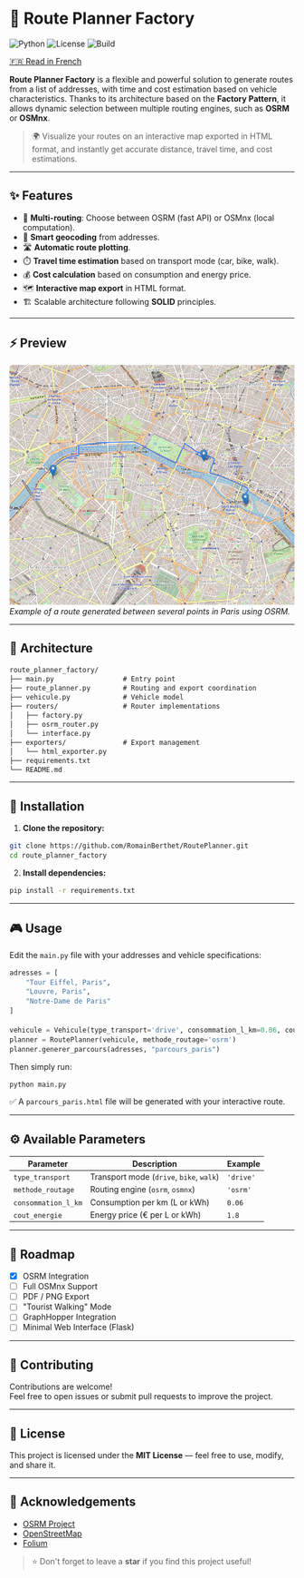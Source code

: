 
# 🚀 Route Planner Factory

![Python](https://img.shields.io/badge/Python-3.12%2B-blue)
![License](https://img.shields.io/badge/License-MIT-green)
![Build](https://img.shields.io/badge/Status-Active-brightgreen)

[🇫🇷 Read in French](README.md)

**Route Planner Factory** is a flexible and powerful solution to generate routes from a list of addresses, with time and cost estimation based on vehicle characteristics. Thanks to its architecture based on the **Factory Pattern**, it allows dynamic selection between multiple routing engines, such as **OSRM** or **OSMnx**.

> 🌍 Visualize your routes on an interactive map exported in HTML format, and instantly get accurate distance, travel time, and cost estimations.

---

## ✨ Features

- 🔹 **Multi-routing**: Choose between OSRM (fast API) or OSMnx (local computation).
- 📍 **Smart geocoding** from addresses.
- 🛣️ **Automatic route plotting**.
- ⏱️ **Travel time estimation** based on transport mode (car, bike, walk).
- 💰 **Cost calculation** based on consumption and energy price.
- 🗺️ **Interactive map export** in HTML format.
- 🏗️ Scalable architecture following **SOLID** principles.

---

## ⚡ Preview

![Demo Route Planner](assets/demo_paris.png)  
*Example of a route generated between several points in Paris using OSRM.*

---

## 🚧 Architecture

```
route_planner_factory/
├── main.py                 # Entry point
├── route_planner.py        # Routing and export coordination
├── vehicule.py             # Vehicle model
├── routers/                # Router implementations
│   ├── factory.py
│   ├── osrm_router.py
│   └── interface.py
├── exporters/              # Export management
│   └── html_exporter.py
├── requirements.txt
└── README.md
```

---

## 🚀 Installation

1. **Clone the repository:**
```bash
git clone https://github.com/RomainBerthet/RoutePlanner.git
cd route_planner_factory
```

2. **Install dependencies:**
```bash
pip install -r requirements.txt
```

---

## 🎮 Usage

Edit the `main.py` file with your addresses and vehicle specifications:

```python
adresses = [
    "Tour Eiffel, Paris",
    "Louvre, Paris",
    "Notre-Dame de Paris"
]

vehicule = Vehicule(type_transport='drive', consommation_l_km=0.06, cout_energie=1.8)
planner = RoutePlanner(vehicule, methode_routage='osrm')
planner.generer_parcours(adresses, "parcours_paris")
```

Then simply run:

```bash
python main.py
```

✅ A `parcours_paris.html` file will be generated with your interactive route.

---

## ⚙️ Available Parameters

| Parameter         | Description                                      | Example        |
|-------------------|--------------------------------------------------|----------------|
| `type_transport`  | Transport mode (`drive`, `bike`, `walk`)         | `'drive'`      |
| `methode_routage` | Routing engine (`osrm`, `osmnx`)                 | `'osrm'`       |
| `consommation_l_km` | Consumption per km (L or kWh)                  | `0.06`         |
| `cout_energie`    | Energy price (€ per L or kWh)                    | `1.8`          |

---

## 🚀 Roadmap

- [x] OSRM Integration
- [ ] Full OSMnx Support
- [ ] PDF / PNG Export
- [ ] "Tourist Walking" Mode
- [ ] GraphHopper Integration
- [ ] Minimal Web Interface (Flask)

---

## 🤝 Contributing

Contributions are welcome!  
Feel free to open issues or submit pull requests to improve the project.

---

## 📄 License

This project is licensed under the **MIT License** — feel free to use, modify, and share it.

---

## 🙌 Acknowledgements

- [OSRM Project](http://project-osrm.org/)
- [OpenStreetMap](https://www.openstreetmap.org/)
- [Folium](https://python-visualization.github.io/folium/)

> ⭐ Don't forget to leave a **star** if you find this project useful!
